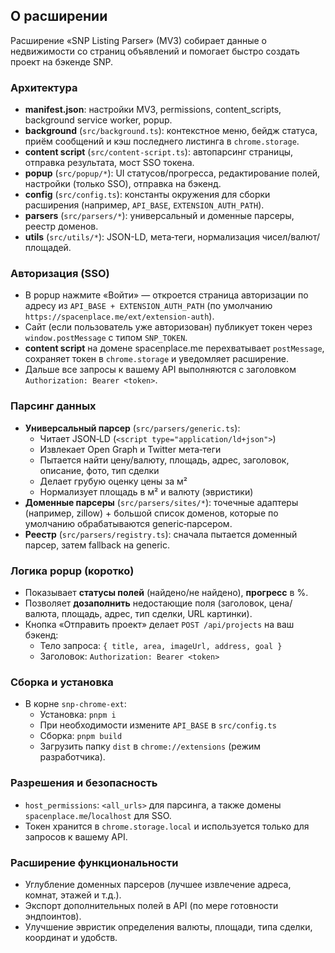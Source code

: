 ## О расширении

Расширение «SNP Listing Parser» (MV3) собирает данные о недвижимости со страниц объявлений и помогает быстро создать проект на бэкенде SNP.

### Архитектура

- **manifest.json**: настройки MV3, permissions, content_scripts, background service worker, popup.
- **background** (`src/background.ts`): контекстное меню, бейдж статуса, приём сообщений и кэш последнего листинга в `chrome.storage`.
- **content script** (`src/content-script.ts`): автопарсинг страницы, отправка результата, мост SSO токена.
- **popup** (`src/popup/*`): UI статусов/прогресса, редактирование полей, настройки (только SSO), отправка на бэкенд.
- **config** (`src/config.ts`): константы окружения для сборки расширения (например, `API_BASE`, `EXTENSION_AUTH_PATH`).
- **parsers** (`src/parsers/*`): универсальный и доменные парсеры, реестр доменов.
- **utils** (`src/utils/*`): JSON-LD, мета‑теги, нормализация чисел/валют/площадей.

### Авторизация (SSO)

- В popup нажмите «Войти» — откроется страница авторизации по адресу из `API_BASE + EXTENSION_AUTH_PATH` (по умолчанию `https://spacenplace.me/ext/extension-auth`).
- Сайт (если пользователь уже авторизован) публикует токен через `window.postMessage` с типом `SNP_TOKEN`.
- **content script** на домене spacenplace.me перехватывает `postMessage`, сохраняет токен в `chrome.storage` и уведомляет расширение.
- Дальше все запросы к вашему API выполняются с заголовком `Authorization: Bearer <token>`.

### Парсинг данных

- **Универсальный парсер** (`src/parsers/generic.ts`):
  - Читает JSON‑LD (`<script type="application/ld+json">`)
  - Извлекает Open Graph и Twitter мета‑теги
  - Пытается найти цену/валюту, площадь, адрес, заголовок, описание, фото, тип сделки
  - Делает грубую оценку цены за м²
  - Нормализует площадь в м² и валюту (эвристики)
- **Доменные парсеры** (`src/parsers/sites/*`): точечные адаптеры (например, zillow) + большой список доменов, которые по умолчанию обрабатываются generic‑парсером.
- **Реестр** (`src/parsers/registry.ts`): сначала пытается доменный парсер, затем fallback на generic.

### Логика popup (коротко)

- Показывает **статусы полей** (найдено/не найдено), **прогресс** в %.
- Позволяет **дозаполнить** недостающие поля (заголовок, цена/валюта, площадь, адрес, тип сделки, URL картинки).
- Кнопка «Отправить проект» делает `POST /api/projects` на ваш бэкенд:
  - Тело запроса: `{ title, area, imageUrl, address, goal }`
  - Заголовок: `Authorization: Bearer <token>`

### Сборка и установка

- В корне `snp-chrome-ext`:
  - Установка: `pnpm i`
  - При необходимости измените `API_BASE` в `src/config.ts`
  - Сборка: `pnpm build`
  - Загрузить папку `dist` в `chrome://extensions` (режим разработчика).

### Разрешения и безопасность

- `host_permissions`: `<all_urls>` для парсинга, а также домены `spacenplace.me`/`localhost` для SSO.
- Токен хранится в `chrome.storage.local` и используется только для запросов к вашему API.

### Расширение функциональности

- Углубление доменных парсеров (лучшее извлечение адреса, комнат, этажей и т.д.).
- Экспорт дополнительных полей в API (по мере готовности эндпоинтов).
- Улучшение эвристик определения валюты, площади, типа сделки, координат и удобств.
